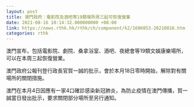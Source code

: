 ```yaml
---
layout: post
title: 澳門政府：電影院及酒吧等19類場所周三起可恢復營業
date: 2021-08-16 10:14:32.000000000 +08:00
link: https://news.rthk.hk/rthk/ch/component/k2/1606053-20210816.htm
categories: rthk
---
```


澳門宣布，包括電影院、劇院、桑拿浴室、酒吧、夜總會等19類文娛康樂場所，可以在本周三起恢復營業。

澳門政府公報刊登行政長官賀一誠的批示，會於本月18日零時開始，解除對有關場所的關閉措施。

澳門在本月4日因應有一家4口確診感染新冠肺炎，為防止疫情在澳門傳播，賀一誠當日發出批示，要求關閉部分場所至另行通知。
